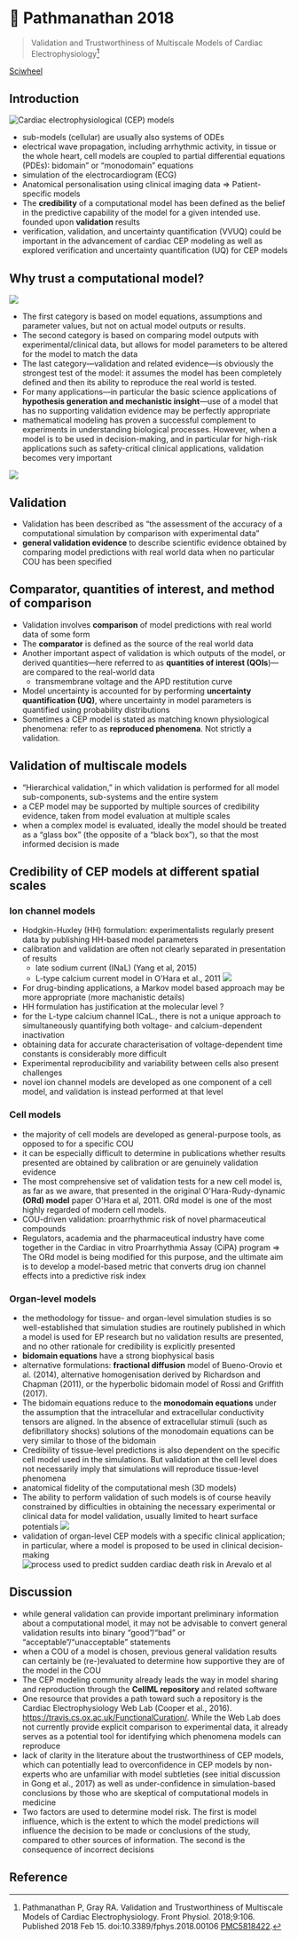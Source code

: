 # 📒 Pathmanathan 2018


> Validation and Trustworthiness of Multiscale Models of Cardiac Electrophysiology[^Pathmanathan2018]

[Sciwheel](https://sciwheel.com/work/#/items/5042147)

<!--more-->

## Introduction
![](https://www.frontiersin.org/files/Articles/325032/fphys-09-00106-HTML/image_m/fphys-09-00106-g001.jpg "Cardiac electrophysiological (CEP) models")
* sub-models (cellular) are usually also systems of ODEs
* electrical wave propagation, including arrhythmic activity, in tissue or the whole heart, cell models are coupled to partial differential equations (PDEs): bidomain” or “monodomain” equations
* simulation of the electrocardiogram (ECG)
* Anatomical personalisation using clinical imaging data => Patient-specific models
* The **credibility** of a computational model has been defined as the belief in the predictive capability of the model for a given intended use. founded upon **validation** results
*  verification, validation, and uncertainty quantification (VVUQ) could be important in the advancement of cardiac CEP modeling as well as explored verification and uncertainty quantification (UQ) for CEP models

## Why trust a computational model?
![](https://www.frontiersin.org/files/Articles/325032/fphys-09-00106-HTML/image_m/fphys-09-00106-g002.jpg)
* The first category is based on model equations, assumptions and parameter values, but not on actual model outputs or results.
* The second category is based on comparing model outputs with experimental/clinical data, but allows for model parameters to be altered for the model to match the data
* The last category—validation and related evidence—is obviously the strongest test of the model: it assumes the model has been completely defined and then its ability to reproduce the real world is tested.
* For many applications—in particular the basic science applications of **hypothesis generation and mechanistic insight**—use of a model that has no supporting validation evidence may be perfectly appropriate
* mathematical modeling has proven a successful complement to experiments in understanding biological processes. However, when a model is to be used in decision-making, and in particular for high-risk applications such as safety-critical clinical applications, validation becomes very important

![](https://www.frontiersin.org/files/Articles/325032/fphys-09-00106-HTML/image_m/fphys-09-00106-t001.jpg)

## Validation
* Validation has been described as “the assessment of the accuracy of a computational simulation by comparison with experimental data”
* **general validation evidence** to describe scientific evidence obtained by comparing model predictions with real world data when no particular COU has been specified

## Comparator, quantities of interest, and method of comparison
* Validation involves **comparison** of model predictions with real world data of some form
* The **comparator** is defined as the source of the real world data
* Another important aspect of validation is which outputs of the model, or derived quantities—here referred to as **quantities of interest (QOIs**)—are compared to the real-world data
    * transmembrane voltage and the APD restitution curve
* Model uncertainty is accounted for by performing **uncertainty quantification (UQ)**, where uncertainty in model parameters is quantified using probability distributions
* Sometimes a CEP model is stated as matching known physiological phenomena: refer to as **reproduced phenomena**. Not strictly a validation.

## Validation of multiscale models
* “Hierarchical validation,” in which validation is performed for all model sub-components, sub-systems and the entire system
* a CEP model may be supported by multiple sources of credibility evidence, taken from model evaluation at multiple scales
* when a complex model is evaluated, ideally the model should be treated as a “glass box” (the opposite of a “black box”), so that the most informed decision is made

## Credibility of CEP models at different spatial scales
### Ion channel models
* Hodgkin-Huxley (HH) formulation: experimentalists regularly present data by publishing HH-based model parameters
* calibration and validation are often not clearly separated in presentation of results
    * late sodium current (INaL) (Yang et al, 2015)
    * L-type calcium current model in O'Hara et al., 2011
    ![](https://www.frontiersin.org/files/Articles/325032/fphys-09-00106-HTML/image_m/fphys-09-00106-g003.jpg)
* For drug-binding applications, a Markov model based approach may be more appropriate (more machanistic details)
* HH formulation has justification at the molecular level ?
* for the L-type calcium channel ICaL., there is not a unique approach to simultaneously quantifying both voltage- and calcium-dependent inactivation
* obtaining data for accurate characterisation of voltage-dependent time constants is considerably more difficult
* Experimental reproducibility and variability between cells also present challenges
* novel ion channel models are developed as one component of a cell model, and validation is instead performed at that level

### Cell models
* the majority of cell models are developed as general-purpose tools, as opposed to for a specific COU
* it can be especially difficult to determine in publications whether results presented are obtained by calibration or are genuinely validation evidence
* The most comprehensive set of validation tests for a new cell model is, as far as we aware, that presented in the original O'Hara-Rudy-dynamic **(ORd) model** paper O'Hara et al, 2011. ORd model is one of the most highly regarded of modern cell models.
* COU-driven validation: proarrhythmic risk of novel pharmaceutical compounds
* Regulators, academia and the pharmaceutical industry have come together in the Cardiac in vitro Proarrhythmia Assay (CiPA) program =>  The ORd model is being modified for this purpose, and the ultimate aim is to develop a model-based metric that converts drug ion channel effects into a predictive risk index
### Organ-level models
* the methodology for tissue- and organ-level simulation studies is so well-established that simulation studies are routinely published in which a model is used for EP research but no validation results are presented, and no other rationale for credibility is explicitly presented
* **bidomain equations** have a strong biophysical basis
* alternative formulations: **fractional diffusion** model of Bueno-Orovio et al. (2014), alternative homogenisation derived by Richardson and Chapman (2011), or the hyperbolic bidomain model of Rossi and Griffith (2017).
* The bidomain equations reduce to the **monodomain equations** under the assumption that the intracellular and extracellular conductivity tensors are aligned. In the absence of extracellular stimuli (such as defibrillatory shocks) solutions of the monodomain equations can be very similar to those of the bidomain
* Credibility of tissue-level predictions is also dependent on the specific cell model used in the simulations. But validation at the cell level does not necessarily imply that simulations will reproduce tissue-level phenomena
* anatomical fidelity of the computational mesh (3D models)
* The ability to perform validation of such models is of course heavily constrained by difficulties in obtaining the necessary experimental or clinical data for model validation, usually limited to heart surface potentials
![](https://www.frontiersin.org/files/Articles/325032/fphys-09-00106-HTML/image_m/fphys-09-00106-g004.jpg)
* validation of organ-level CEP models with a specific clinical application; in particular, where a model is proposed to be used in clinical decision-making
![](https://www.frontiersin.org/files/Articles/325032/fphys-09-00106-HTML/image_m/fphys-09-00106-g005.jpg "process used to predict sudden cardiac death risk in Arevalo et al")

## Discussion
* while general validation can provide important preliminary information about a computational model, it may not be advisable to convert general validation results into binary “good”/“bad” or “acceptable”/“unacceptable” statements
* when a COU of a model is chosen, previous general validation results can certainly be (re-)evaluated to determine how supportive they are of the model in the COU
* The CEP modeling community already leads the way in model sharing and reproduction through the **CellML repository** and related software
* One resource that provides a path toward such a repository is the Cardiac Electrophysiology Web Lab (Cooper et al., 2016). https://travis.cs.ox.ac.uk/FunctionalCuration/. While the Web Lab does not currently provide explicit comparison to experimental data, it already serves as a potential tool for identifying which phenomena models can reproduce
* lack of clarity in the literature about the trustworthiness of CEP models, which can potentially lead to overconfidence in CEP models by non-experts who are unfamiliar with model subtleties (see initial discussion in Gong et al., 2017) as well as under-confidence in simulation-based conclusions by those who are skeptical of computational models in medicine
* Two factors are used to determine model risk. The first is model influence, which is the extent to which the model predictions will influence the decision to be made or conclusions of the study, compared to other sources of information. The second is the consequence of incorrect decisions
## Reference
[^Pathmanathan2018]: Pathmanathan P, Gray RA. Validation and Trustworthiness of Multiscale Models of Cardiac Electrophysiology. Front Physiol. 2018;9:106. Published 2018 Feb 15. doi:10.3389/fphys.2018.00106 [PMC5818422](https://www.ncbi.nlm.nih.gov/pmc/articles/PMC5818422/).

